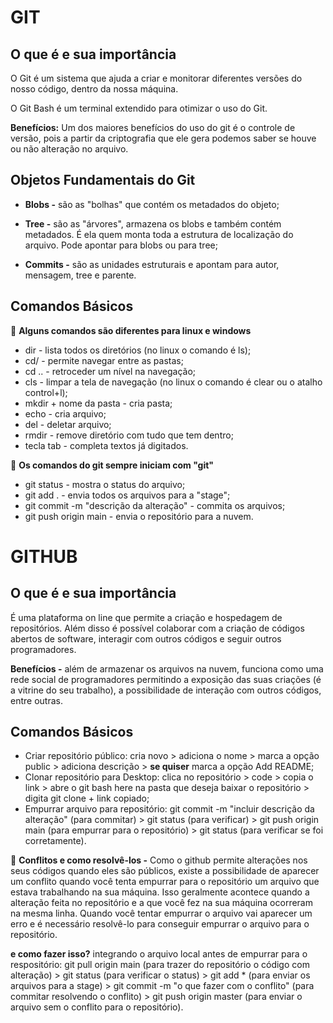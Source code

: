 # GIT



## O que é e sua importância

O Git é um sistema que ajuda a criar e monitorar diferentes versões do nosso código, dentro da nossa máquina.

O Git Bash é um terminal extendido para otimizar o uso do Git.

**Benefícios:** Um dos maiores benefícios do uso do git é o controle de versão, pois a partir da criptografia que ele gera podemos saber se houve ou não alteração no arquivo.



## Objetos Fundamentais do Git

- **Blobs -** são as "bolhas" que contém os metadados do objeto;

- **Tree -** são as "árvores", armazena os blobs e também contém metadados. É ela quem monta toda a estrutura de localização do arquivo. Pode apontar para blobs ou para tree;

- **Commits -** são as unidades estruturais e apontam para autor, mensagem, tree e parente.

  

## Comandos Básicos

:dart: **Alguns comandos são diferentes para linux e windows**

- dir - lista todos os diretórios (no linux o comando é ls);
- cd/ - permite navegar entre as pastas;
- cd .. - retroceder um nível na navegação;
- cls - limpar a tela de navegação (no linux o comando é clear ou o atalho control+l);
- mkdir + nome da pasta - cria pasta;
- echo - cria arquivo;
- del - deletar arquivo;
- rmdir - remove diretório com tudo que tem dentro;
- tecla tab - completa textos já digitados.

:dart: **Os comandos do git sempre iniciam com "git"**

- git status - mostra o status do arquivo;
- git add . - envia todos os arquivos para a "stage";
- git commit -m "descrição da alteração" - commita os arquivos;
- git push origin main - envia o repositório para a nuvem.





# GITHUB

## **O que é e sua importância**

É uma plataforma on line que permite a criação e hospedagem de repositórios. Além disso é possível colaborar com a criação de códigos abertos de software, interagir com outros códigos e seguir outros programadores.

**Benefícios -** além de armazenar os arquivos na nuvem, funciona como uma rede social de programadores permitindo a exposição das suas criações (é a vitrine do seu trabalho), a possibilidade de interação com outros códigos, entre outras. 



## Comandos Básicos



- Criar repositório público: cria novo > adiciona o nome > marca a opção public > adiciona descrição > **se quiser** marca a opção Add README;
- Clonar repositório para Desktop: clica no repositório > code > copia o link > abre o git bash here na pasta que deseja baixar o repositório > digita git clone + link copiado;
- Empurrar arquivo para repositório: git commit -m "incluir descrição da alteração" (para commitar) > git status (para verificar) > git push origin main (para empurrar para o repositório) > git status (para verificar se foi corretamente).

:dart: **Conflitos e como resolvê-los -** Como o github permite alterações nos seus códigos quando eles são públicos, existe a possibilidade de aparecer um conflito quando você tenta empurrar para o repositório um arquivo que estava trabalhando na sua máquina. Isso geralmente acontece quando a alteração feita no repositório e a que você fez na sua máquina ocorreram na mesma linha. Quando você tentar empurrar o arquivo vai aparecer um erro e é necessário resolvê-lo para conseguir empurrar o arquivo para o repositório.

**e como fazer isso?** integrando o arquivo local antes de empurrar para o respositório: git pull origin main (para trazer do repositório o código com alteração) > git status (para verificar o status) > git add * (para enviar os arquivos para a stage) > git commit -m "o que fazer com o conflito" (para commitar resolvendo o conflito) > git push origin master (para enviar o arquivo sem o conflito para o repositório).